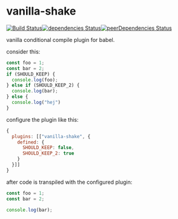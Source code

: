 vanilla-shake
=============
[![Build Status](https://travis-ci.org/ExpressenAB/babel-plugin-vanilla-shake.svg?branch=master)](https://travis-ci.org/ExpressenAB/babel-plugin-vanilla-shake)[![dependencies Status](https://david-dm.org/ExpressenAB/babel-plugin-vanilla-shake/status.svg)](https://david-dm.org/ExpressenAB/babel-plugin-vanilla-shake)[![peerDependencies Status](https://david-dm.org/ExpressenAB/babel-plugin-vanilla-shake/peer-status.svg)](https://david-dm.org/ExpressenAB/babel-plugin-vanilla-shake?type=peer)

vanilla conditional compile plugin for babel.

consider this:
```js
const foo = 1;
const bar = 2;
if (SHOULD_KEEP) {
  console.log(foo);
} else if (SHOULD_KEEP_2) {
  console.log(bar);
} else {
  console.log("hej")
}
```

configure the plugin like this:

```js
{
  plugins: [["vanilla-shake", {
    defined: {
      SHOULD_KEEP: false,
      SHOULD_KEEP_2: true
    }
  }]]
}
```

after code is transpiled with the configured plugin:
```js
const foo = 1;
const bar = 2;

console.log(bar);
```

